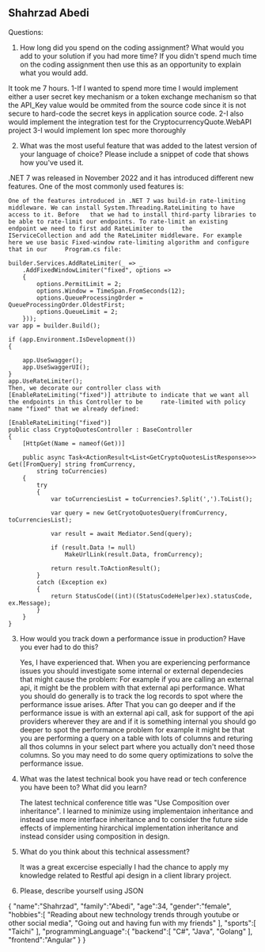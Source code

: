 Shahrzad Abedi
----------------
Questions:

1. How long did you spend on the coding assignment? What would you add to your solution if you had
more time? If you didn't spend much time on the coding assignment then use this as an opportunity to
explain what you would add.

It took me 7 hours.
	1-If I wanted to spend more time I would implement either a user secret key mechanism or a token exchange mechanism so that the API_Key value 
	would be ommited from the source code since it is not secure to hard-code the secret keys in application source code. 
	2-I also would implement the integration test for the CryptocurrencyQuote.WebAPI project 
	3-I would implement Ion spec more thoroughly

2. What was the most useful feature that was added to the latest version of your language of choice?
Please include a snippet of code that shows how you've used it.

.NET 7 was released in November 2022 and it has introduced different new features. One of the most commonly used features is:

	One of the features introduced in .NET 7 was build-in rate-limiting middleware. We can install System.Threading.RateLimiting to have access to it. Before 	that we had to install third-party libraries to be able to rate-limit our endpoints. To rate-limit an existing endpoint we need to first add RateLimiter to 	the IServiceCollection and add the RateLimiter middleware. For example here we use basic Fixed-window rate-limiting algorithm and configure that in our 	Program.cs file:
	
 	builder.Services.AddRateLimiter(_ => _
	    .AddFixedWindowLimiter("fixed", options =>
	    {
	        options.PermitLimit = 2;
	        options.Window = TimeSpan.FromSeconds(12);
	        options.QueueProcessingOrder = QueueProcessingOrder.OldestFirst;
	        options.QueueLimit = 2;
	    }));
	var app = builder.Build();
	
	if (app.Environment.IsDevelopment())
	{
	
	    app.UseSwagger();
	    app.UseSwaggerUI();
	}
	app.UseRateLimiter();
 	Then, we decorate our controller class with [EnableRateLimiting("fixed")] attribute to indicate that we want all the endpoints in this Controller to be 	rate-limited with policy name "fixed" that we already defined:

	[EnableRateLimiting("fixed")]
	public class CryptoQuotesController : BaseController
	{
	    [HttpGet(Name = nameof(Get))]
	
	    public async Task<ActionResult<List<GetCryptoQuotesListResponse>>> Get([FromQuery] string fromCurrency,
	        string toCurrencies)
	    {
	        try
	        {
	            var toCurrenciesList = toCurrencies?.Split(',').ToList();
	
	            var query = new GetCryotoQuotesQuery(fromCurrency, toCurrenciesList);
	
	            var result = await Mediator.Send(query);
	
	            if (result.Data != null)
	                MakeUrlLink(result.Data, fromCurrency);
	
	            return result.ToActionResult();
	        }
	        catch (Exception ex)
	        {
	            return StatusCode((int)((StatusCodeHelper)ex).statusCode, ex.Message);                 
	        }            
	    } 
	}
3. How would you track down a performance issue in production? Have you ever had to do this?
	
	Yes, I have experienced that. When you are experiencing performance issues you should investigate some internal or external dependecies 
	that might cause the problem:
	For example if you are calling an external api, it might be the problem with that external api performance. 
	What you should do generally is to track the log records to spot where the performance issue arises. After That you can go deeper and if 
	the performance issue is with an external api call, ask for support of the api providers wherever they are and if it is something internal
	you should go deeper to spot the performance problem for example it might be that you are performing a query on a table with lots of
	columns and returing all thos columns in your select part where you actually don't need those columns.
	So you may need to do some query optimizations to solve the performance issue.

4. What was the latest technical book you have read or tech conference you have been to? What did you
learn?

	The latest technical conference title was "Use Composition over inheritance". 
	I learned to minimize using implementaion inheritance and instead use more interface inheritance and
	to consider the future side effects of implementing hirarchical implementation inheritance and instead consider using 
	composition in design.

5. What do you think about this technical assessment?

	It was a great excercise especially I had the chance to apply my knowledge related to Restful api design in 
	a client library project.

6. Please, describe yourself using JSON

{
   "name":"Shahrzad",
   "family":"Abedi",
   "age":34,
   "gender":"female",
   "hobbies":[
      "Reading about new technology trends through youtube or other social media",
      "Going out and having fun with my friends"
   ],
   "sports":[
      "Taichi"
   ],
   "programmingLanguage":{
      "backend":[
         "C#",
         "Java",
         "Golang"
      ],
      "frontend":"Angular"
   }
}
